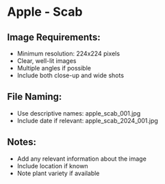 # Apple - Scab

## Image Requirements:
- Minimum resolution: 224x224 pixels
- Clear, well-lit images
- Multiple angles if possible
- Include both close-up and wide shots

## File Naming:
- Use descriptive names: apple_scab_001.jpg
- Include date if relevant: apple_scab_2024_001.jpg

## Notes:
- Add any relevant information about the image
- Include location if known
- Note plant variety if available
